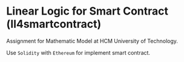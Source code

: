 # Linear Logic for Smart Contract (ll4smartcontract)


Assignment for Mathematic Model at HCM University of Technology.


Use `Solidity` with `Ethereum` for implement smart contract.
